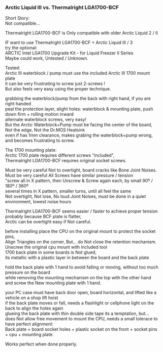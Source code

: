 ### Arctic Liquid III vs. Thermalright LGA1700-BCF

Short Story: </br>
Not compatible... </br>

Thermalright LGA1700-BCF is Only compatible with older Arctic Liquid 2 / II </br>

IF want to use Thermalright LGA1700-BCF + Arctic Liquid III / 3 </br>
try the optional:  </br>
ARCTIC Intel LGA1700 Upgrade Kit - for Liquid Freezer II Series  </br>
Maybe could work, Untested / Unknown. </br>

Tested: </br>
Arctic III waterblock / pump must use the included Arctic III 1700 mount plate </br>
it can be very frustrating to screw just 2-screws !  </br>
But also feels very easy using the proper technique. </br>

grabbing the waterblock/pump from the back with right hand, if you are right handed </br>
peal the protection layer, alight holes: waterblock & mounting plate, push down firm + rolling motion inward</br>
alternate waterblock screws, very easy!</br>
But the Arctic Waterblock+Pump must be facing the center of the board, Not the edge, Not the Dr.MOS Heatsink </br>
even if has 1mm clearance, makes grabing the waterblock+pump wrong, and becomes frustrating to screw. </br>

The 1700 mounting plate: </br>
Arctic 1700 plate requires different screws "included", </br>
Thermalright LGA1700-BCF requires original socket screws. </br>

Must be very careful Not to overtight, board cracks like Bone Joint Noises. </br>
Must be very careful All Screws have similar pressure / tension </br>
"screw all in X pattern, then Unscrew & Screw again each, by small 90º / 180º / 360º </br>
several times in X pattern, smaller turns, until all feel the same </br>
Not overtight, Not lose, No loud Joint Noises, must be done in a quiet environment, lowest noise hours </br>

Thermalright LGA1700-BCF seems easier / faster to achieve proper tension </br>
probably because BCF plate is flatter, </br>
Arctic can be overtight easy if Not careful. </br>

before installing place the CPU on the original mount to protect the socket pins, </br>
Align Triangles on the corner, But... do Not close the retention mechanism. </br>
Unscrew the original cpu mount with included tool </br>
1700 back plate in some boards is Not glued, </br>
its metallic with a plastic layer in between the board and the back plate </br>

hold the back plate with 1 hand to avoid falling or moving, without too much pressure on the board </br>
while removing the mounting mechanism on the top with the other hand </br>
and screw the New mounting plate with 1 hand. </br>

your PC case must have back door open, board horizontal, and lifted like a vehicle on a shop lift hoist </br>
if the back plate moves or fall, needs a flashlight or cellphone light on the back to align the holes again </br>
glueing the back plate with thin double side tape its a temptation, but... </br>
does Not allow free movement to mount the CPU, needs a small tolerace to have perfect alignment: </br>
Back plate + board socket holes + plastic socket on the front + socket pins + cpu + mounting plate. </br>

Works perfect when done properly. </br>
